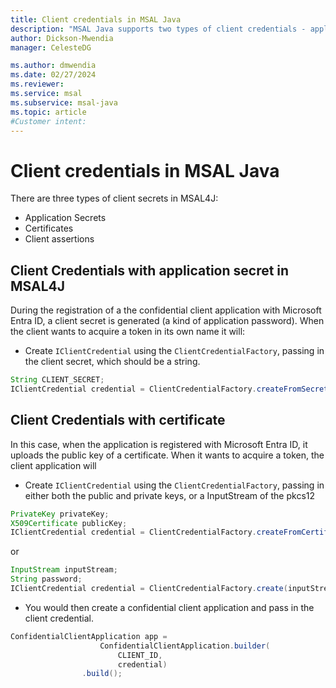 ```yaml
---
title: Client credentials in MSAL Java
description: "MSAL Java supports two types of client credentials - application secrets and certificates."
author: Dickson-Mwendia
manager: CelesteDG

ms.author: dmwendia
ms.date: 02/27/2024
ms.reviewer:
ms.service: msal
ms.subservice: msal-java
ms.topic: article
#Customer intent: 
---
```


# Client credentials in MSAL Java

There are three types of client secrets in MSAL4J:

- Application Secrets
- Certificates
- Client assertions

## Client Credentials with application secret in MSAL4J

During the registration of a the confidential client application with Microsoft Entra ID, a client secret is generated (a kind of application password). When the client wants to acquire a token in its own name it will:

- Create `IClientCredential` using the `ClientCredentialFactory`, passing in the client secret, which should be a string.

```java
String CLIENT_SECRET; 
IClientCredential credential = ClientCredentialFactory.createFromSecret(CLIENT_SECRET)
```

## Client Credentials with certificate

In this case, when the application is registered with Microsoft Entra ID, it uploads the public key of a certificate. When it wants to acquire a token, the client application will

- Create `IClientCredential` using the `ClientCredentialFactory`, passing in either both the public and private keys, or a InputStream of the pkcs12

```java
PrivateKey privateKey;  
X509Certificate publicKey;  
IClientCredential credential = ClientCredentialFactory.createFromCertificate(privateKey, publicKey)
```

or

```java
InputStream inputStream;  
String password;  
IClientCredential credential = ClientCredentialFactory.create(inputStream, password)
```

- You would then create a confidential client application and pass in the client credential. 

```java
ConfidentialClientApplication app =
                    ConfidentialClientApplication.builder(
                        CLIENT_ID,
                        credential)
                .build();
```
